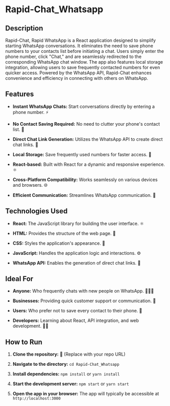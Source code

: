 # Rapid-Chat_Whatsapp

## Description

Rapid-Chat, Rapid WhatsApp is a React application designed to simplify starting WhatsApp conversations.  It eliminates the need to save phone numbers to your contacts list before initiating a chat.  Users simply enter the phone number, click "Chat," and are seamlessly redirected to the corresponding WhatsApp chat window.  The app also features local storage integration, allowing users to save frequently contacted numbers for even quicker access.  Powered by the WhatsApp API, Rapid-Chat enhances convenience and efficiency in connecting with others on WhatsApp.

## Features

* **Instant WhatsApp Chats:** Start conversations directly by entering a phone number. ⚡️

* **No Contact Saving Required:**  No need to clutter your phone's contact list. 🚫

* **Direct Chat Link Generation:** Utilizes the WhatsApp API to create direct chat links. 🔗

* **Local Storage:** Save frequently used numbers for faster access. 💾

* **React-based:** Built with React for a dynamic and responsive experience. ⚛️

* **Cross-Platform Compatibility:** Works seamlessly on various devices and browsers. 🌐

* **Efficient Communication:** Streamlines WhatsApp communication. 💨

## Technologies Used

* **React:**  The JavaScript library for building the user interface. ⚛️

* **HTML:**  Provides the structure of the web page. 🧱

* **CSS:** Styles the application's appearance. 💅

* **JavaScript:**  Handles the application logic and interactions. ⚙️

* **WhatsApp API:** Enables the generation of direct chat links. 🔗

## Ideal For

* **Anyone:** Who frequently chats with new people on WhatsApp. 🧑‍🤝‍🧑

* **Businesses:**  Providing quick customer support or communication. 🏢

* **Users:**  Who prefer not to save every contact to their phone. 📱

* **Developers:** Learning about React, API integration, and web development. 🧑‍💻

## How to Run

1. **Clone the repository:**  💾 (Replace with your repo URL)

2. **Navigate to the directory:** `cd Rapid-Chat_Whatsapp`

3. **Install dependencies:** `npm install` or `yarn install`

4. **Start the development server:** `npm start` or `yarn start`

5. **Open the app in your browser:** The app will typically be accessible at `http://localhost:3000`



